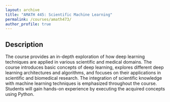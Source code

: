```yaml
---
layout: archive
title: "AMATH 445: Scientific Machine Learning"
permalink: /courses/amath473/
author_profile: true
---
```


## Description

The course provides an in-depth exploration of how deep learning techniques are applied in various scientific and medical domains. The course introduces basic concepts of deep learning, explores different deep learning architectures and algorithms, and focuses on their applications in scientific and biomedical research. The integration of scientific knowledge with machine learning techniques is emphasized throughout the course. Students will gain hands-on experience by executing the acquired concepts using Python.